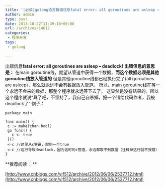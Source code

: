 ```yaml
---
title: '[必读]golang语言报错信息fatal error: all goroutines are asleep – deadlock!'
author: admin
type: post
date: 2013-10-22T11:39:16+00:00
url: /archives/14612
categories:
 - 程序开发
tags:
 - golang

---
```

出错信息**fatal error: all goroutines are asleep – deadlock!**
**出错信息的意思是：**
在main goroutine线，期望从管道中获得一个数据，**而这个数据必须是其他goroutine线放入管道的**
但是其他goroutine线都已经执行完了(all goroutines are asleep)，那么就永远不会有数据放入管道。
所以，main goroutine线在等一个永远不会来的数据，那整个程序就永远等下去了。
这显然是没有结果的，所以这个程序就说“算了吧，不坚持了，我自己自杀掉，报一个错给代码作者，我被deadlock了”
例子：

```
package main

func main() {
 c := make(chan bool)
 go func() {
   c <- true
 }()
 <-c //这里从c管道，取到一个true
 <-c //这行导致deadlock，因为这时的c管道，永远都取不到数据（注释掉这行就不报错）
}
```

**推荐阅读： **

[http://www.cnblogs.com/yjf512/archive/2012/06/06/2537712.html](http://www.cnblogs.com/yjf512/archive/2012/06/06/2537712.html)